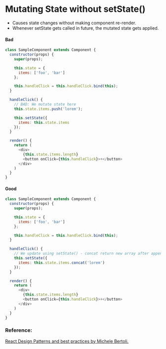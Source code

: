 # Mutating State without setState()
- Causes state changes without making component re-render.
- Whenever setState gets called in future, the mutated state gets applied.

#### Bad
``` javascript
class SampleComponent extends Component {
  constructor(props) {
    super(props);

    this.state = {
      items: ['foo', 'bar']
    };

    this.handleClick = this.handleClick.bind(this);
  }

  handleClick() {
    // BAD: We mutate state here
    this.state.items.push('lorem');

    this.setState({
      items: this.state.items
    });
  }

  render() {
    return (
      <div>
        {this.state.items.length}
        <button onClick={this.handleClick}>+</button>
      </div>
    )
  }
}
```

#### Good
``` javascript
class SampleComponent extends Component {
  constructor(props) {
    super(props);

    this.state = {
      items: ['foo', 'bar']
    };

    this.handleClick = this.handleClick.bind(this);
  }

  handleClick() {
    // We update using setState() - concat return new array after appending new item.
    this.setState({
      items: this.state.items.concat('lorem')
    });
  }

  render() {
    return (
      <div>
        {this.state.items.length}
        <button onClick={this.handleClick}>+</button>
      </div>
    )
  }
}
```

### Reference:
[React Design Patterns and best practices by Michele Bertoli.](https://github.com/MicheleBertoli/react-design-patterns-and-best-practices)